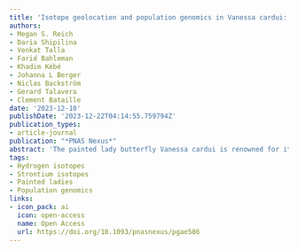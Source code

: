 ```yaml
---
title: 'Isotope geolocation and population genomics in Vanessa cardui: Short- and long-distance migrants are genetically undifferentiated'
authors:
- Megan S. Reich
- Daria Shipilina
- Venkat Talla
- Farid Bahleman
- Khadim Kébé
- Johanna L Berger
- Niclas Backström
- Gerard Talavera
- Clement Bataille
date: '2023-12-10'
publishDate: '2023-12-22T04:14:55.759794Z'
publication_types:
- article-journal
publication: "*PNAS Nexus*"
abstract: 'The painted lady butterfly Vanessa cardui is renowned for its virtually cosmopolitan distribution and the remarkable long-distance migrations as part of its annual, multigenerational migratory cycle. In winter, V. cardui individuals inhabit breeding grounds north and south of the Sahara, suggesting distinct migratory behaviors within the species as individuals migrate southward from Europe in the autumn. However, the evolutionary and ecological factors shaping these differences in migratory behavior remain largely unexplored. Here, we performed whole-genome resequencing and analyzed the hydrogen and strontium isotopes of 40 V. cardui individuals simultaneously collected in the autumn from regions both north and south of the Sahara. Our investigation revealed two main migratory groups: (i) shortdistance migrants, journeying from temperate Europe to the circum-Mediterranean region and (ii) long-distance migrants, originating from Europe, crossing the Mediterranean Sea and Sahara, and reaching West Africa, covering up to over 4,000 km. Despite these stark differences in migration distance, a genome-wide analysis revealed that short- and long-distance migrants belong to a single intercontinental panmictic population extending from northern Europe to sub-Saharan Africa. Contrary to common biogeographic patterns, the Sahara is not a catalyst for population structuring in this species. No significant genetic differentiation or signs of adaptation and selection were observed between the two migratory phenotypes. Nonetheless, two individuals, who were early arrivals to West Africa covering longer migration distances, exhibited some genetic differentiation. The lack of genetic structure between short- and long-distance migrants suggests that migration distance in V. cardui is a plastic response to environmental conditions.'
tags:
- Hydrogen isotopes
- Strontium isotopes
- Painted ladies
- Population genomics
links:
- icon_pack: ai
  icon: open-access
  name: Open Access
  url: https://doi.org/10.1093/pnasnexus/pgae586
---
```


